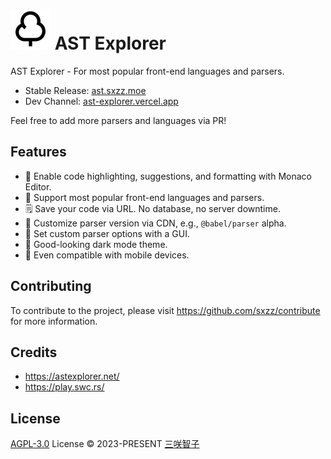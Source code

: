 # <img src="./public/logo.svg" /> AST Explorer

AST Explorer - For most popular front-end languages and parsers.

- Stable Release: [ast.sxzz.moe](https://ast.sxzz.moe/)
- Dev Channel: [ast-explorer.vercel.app](https://ast-explorer.vercel.app/)

Feel free to add more parsers and languages via PR!

## Features

- 🦾 Enable code highlighting, suggestions, and formatting with Monaco Editor.
- 🤩 Support most popular front-end languages and parsers.
- 🗒️ Save your code via URL. No database, no server downtime.
- 🐙 Customize parser version via CDN, e.g., `@babel/parser` alpha.
- 🌈 Set custom parser options with a GUI.
- 🌚 Good-looking dark mode theme.
- 📱 Even compatible with mobile devices.

## Contributing

To contribute to the project, please visit https://github.com/sxzz/contribute for more information.

## Credits

- https://astexplorer.net/
- https://play.swc.rs/

## License

[AGPL-3.0](./LICENSE) License © 2023-PRESENT [三咲智子](https://github.com/sxzz)
